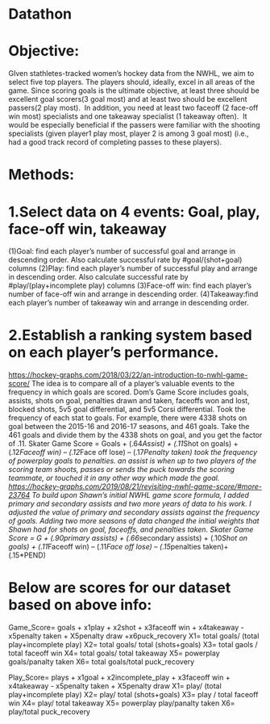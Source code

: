 # Datathon
# Objective:
GIven stathletes-tracked women’s hockey data from the NWHL, we aim to select five top players. The players should, ideally, excel in all areas of the game. Since scoring goals is the ultimate objective, at least three should be excellent goal scorers(3 goal most) and at least two should be excellent passers(2 play most).  In addition, you need at least two faceoff (2 face-off win most) specialists and one takeaway specialist (1 takeaway often).  It would be especially beneficial if the passers were familiar with the shooting specialists (given player1 play most, player 2 is among 3 goal most) (i.e., had a good track record of completing passes to these players). 
# Methods:
# 1.Select data on 4 events: Goal, play, face-off win, takeaway
(1)Goal: find each player’s number of successful goal and arrange in descending order. Also calculate successful rate by #goal/(shot+goal) columns
(2)Play: find each player’s number of successful play and arrange in descending order.  Also calculate successful rate by #play/(play+incomplete play) columns
(3)Face-off win: find each player’s number of face-off win and arrange in descending order. 
(4)Takeaway:find each player’s number of takeaway win and arrange in descending order. 
# 2.Establish a ranking system based on each player’s performance.
https://hockey-graphs.com/2018/03/22/an-introduction-to-nwhl-game-score/
The idea is to compare all of a player’s valuable events to the frequency in which goals are scored. Dom’s Game Score includes goals, assists, shots on goal, penalties drawn and taken, faceoffs won and lost, blocked shots, 5v5 goal differential, and 5v5 Corsi differential.
Took the frequency of each stat to goals. For example, there were 4338 shots on goal between the 2015-16 and 2016-17 seasons, and 461 goals. Take the 461 goals and divide them by the 4338 shots on goal, and you get the factor of .11.
Skater Game Score = Goals + (.64*Assist) + (.11*Shot on goals) + (.12*Faceoff win) – (.12*Face off lose) – (.17*Penalty taken) *took the frequency of powerplay goals to penalties.
an assist is when up to two players of the scoring team shoots, passes or sends the puck towards the scoring teammate, or touched it in any other way which made the goal. 
https://hockey-graphs.com/2019/08/21/revisiting-nwhl-game-score/#more-23764
To build upon Shawn’s initial NWHL game score formula, I added primary and secondary assists and two more years of data to his work. I adjusted the value of primary and secondary assists against the frequency of goals. Adding two more seasons of data changed the initial weights that Shawn had for shots on goal, faceoffs, and penalties taken.
Skater Game Score = G + (.90*primary assists) + (.66*secondary assists) + (.10*Shot on goals) + (.11*Faceoff win) – (.11*Face off lose) – (.15*penalties taken)+ (.15*PEND)

# Below are scores for our dataset based on above info:
Game_Score= goals + x1play + x2shot + x3faceoff win + x4takeaway - x5penalty taken + X5penalty draw +x6puck_recovery
X1= total goals/ (total play+incomplete play)
X2= total goals/ total (shots+goals)
X3= total gaols / total faceoff win
X4= total goals/ total takeaway
X5= powerplay goals/panalty taken 
X6= total goals/total puck_recovery

Play_Score= plays + x1goal + x2incomplete_play + x3faceoff win + x4takeaway - x5penalty taken + X5penalty draw
X1= play/ (total play+incomplete play)
X2= play/ total (shots+goals)
X3= play / total faceoff win
X4= play/ total takeaway
X5= powerplay play/panalty taken 
X6= play/total puck_recovery
